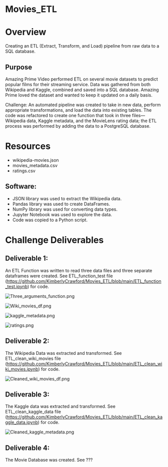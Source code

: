 # Movies_ETL

# Overview
Creating an ETL (Extract, Transform, and Load) pipeline from raw data to a SQL database. 

## Purpose
Amazing Prime Video performed ETL on several movie datasets to predict popular films for their streaming service. Data was gathered from both Wikipedia and Kaggle, combined and saved into a SQL database. Amazing Prime loved the dataset and wanted to keep it updated on a daily basis. 

Challenge: An automated pipeline was created to take in new data, perform appropriate transformations, and load the data into existing tables. The code was refactored to create one function that took in three files—Wikipedia data, Kaggle metadata, and the MovieLens rating data; the ETL process was performed by adding the data to a PostgreSQL database.
 
# Resources
- wikipedia-movies.json
- movies_metadata.csv
- ratings.csv

## Software:
- JSON library was used to extract the Wikipedia data.
- Pandas library was used to create DataFrames.
- NumPy library was used for converting data types.
- Jupyter Notebook was used to explore the data. 
- Code was copied to a Python script.

# Challenge Deliverables

## Deliverable 1: 
An ETL Function was written to read three data files and three separate dataframes were created.
See ETL_function_test file (https://github.com/KimberlyCrawford/Movies_ETL/blob/main/ETL_function_test.ipynb) for code.

![Three_arguments_function.png](https://github.com/KimberlyCrawford/Movies_ETL/blob/main/Three_arguments_function.png)

![Wiki_movies_df.png](https://github.com/KimberlyCrawford/Movies_ETL/blob/main/Wiki_movies_df.png)

![kaggle_metadata.png](https://github.com/KimberlyCrawford/Movies_ETL/blob/main/kaggle_metadata.png)

![ratings.png](https://github.com/KimberlyCrawford/Movies_ETL/blob/main/ratings.png)

## Deliverable 2: 
The Wikipedia Data was extracted and transformed.
See ETL_clean_wiki_movies file (https://github.com/KimberlyCrawford/Movies_ETL/blob/main/ETL_clean_wiki_movies.ipynb) for code.

![Cleaned_wiki_movies_df.png](https://github.com/KimberlyCrawford/Movies_ETL/blob/main/Cleaned_wiki_movies_df.png)

## Deliverable 3: 
The Kaggle data was extracted and transformed.
See ETL_clean_kaggle_data file (https://github.com/KimberlyCrawford/Movies_ETL/blob/main/ETL_clean_kaggle_data.ipynb) for code.

![Cleaned_kaggle_metadata.png](https://github.com/KimberlyCrawford/Movies_ETL/blob/main/Cleaned_kaggle_metadata.png)

## Deliverable 4: 
The Movie Database was created.
See ???

